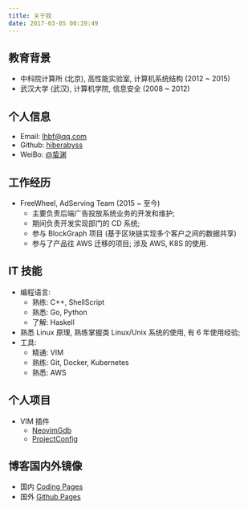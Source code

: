 ```yaml
---
title: 关于我
date: 2017-03-05 00:39:49
---
```


## 教育背景
* 中科院计算所 (北京), 高性能实验室, 计算机系统结构 (2012 ~ 2015)
* 武汉大学 (武汉), 计算机学院, 信息安全 (2008 ~ 2012)

## 个人信息
* Email: lhbf@qq.com
* Github: [hiberabyss](https://github.com/hiberabyss)
* WeiBo: [@蛰渊](https://weibo.com/u/1679398612)

## 工作经历

* FreeWheel, AdServing Team (2015 ~ 至今)
    * 主要负责后端广告投放系统业务的开发和维护;
    * 期间负责开发实现部门的 CD 系统;
    * 参与 BlockGraph 项目 (基于区块链实现多个客户之间的数据共享)
    * 参与了产品往 AWS 迁移的项目; 涉及 AWS, K8S 的使用.

## IT 技能

* 编程语言:
    * 熟练: C++, ShellScript
    * 熟悉: Go, Python
    * 了解: Haskell
* 熟悉 Linux 原理, 熟练掌握类 Linux/Unix 系统的使用, 有 6 年使用经验;
* 工具:
    * 精通: VIM
    * 熟练: Git, Docker, Kubernetes
    * 熟悉: AWS

## 个人项目

* VIM 插件
    * [NeovimGdb](https://github.com/hiberabyss/NeovimGdb)
    * [ProjectConfig](https://github.com/hiberabyss/ProjectConfig)

## 博客国内外镜像

- 国内 [Coding Pages](http://hbliu.coding.me)
- 国外 [Github Pages](http://hiberabyss.github.io)
